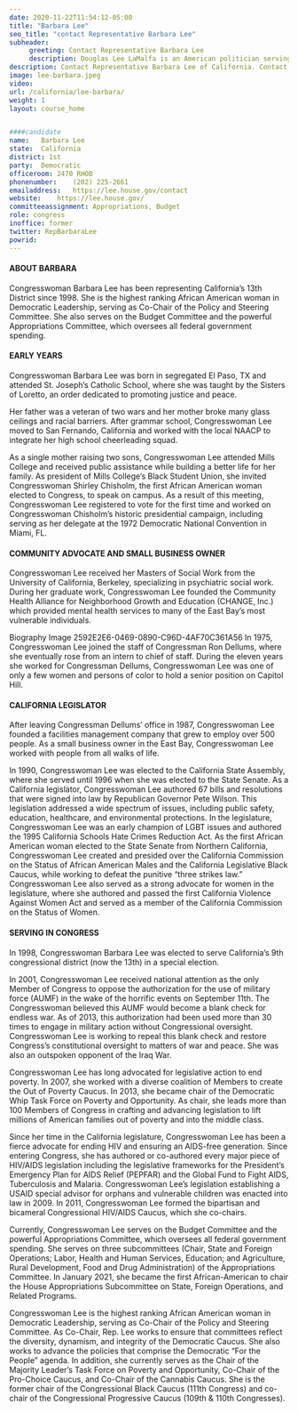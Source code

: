 ```yaml
---
date: 2020-11-22T11:54:12-05:00
title: "Barbara Lee"
seo_title: "contact Representative Barbara Lee"
subheader:
     greeting: Contact Representative Barbara Lee 
     description: Douglas Lee LaMalfa is an American politician serving as the U.S. Representative for California's 1st congressional district since 2013.
description: Contact Representative Barbara Lee of California. Contact information for Barbara Lee includes email address, phone number, and mailing address.
image: lee-barbara.jpeg
video: 
url: /california/lee-barbara/
weight: 1
layout: course_home


####candidate
name:	Barbara Lee
state:	California
district: 1st
party:	Democratic
officeroom:	2470 RHOB
phonenumber:	(202) 225-2661
emailaddress:	https://lee.house.gov/contact
website:	https://lee.house.gov/
committeeassignment: Appropriations, Budget
role: congress
inoffice: former
twitter: RepBarbaraLee
powrid: 
---
```


#### ABOUT BARBARA
Congresswoman Barbara Lee has been representing California’s 13th District since 1998. She is the highest ranking African American woman in Democratic Leadership, serving as Co-Chair of the Policy and Steering Committee. She also serves on the Budget Committee and the powerful Appropriations Committee, which oversees all federal government spending.

#### EARLY YEARS
Congresswoman Barbara Lee was born in segregated El Paso, TX and attended St. Joseph’s Catholic School, where she was taught by the Sisters of Loretto, an order dedicated to promoting justice and peace. 

Her father was a veteran of two wars and her mother broke many glass ceilings and racial barriers. After grammar school, Congresswoman Lee moved to San Fernando, California and worked with the local NAACP to integrate her high school cheerleading squad.


As a single mother raising two sons, Congresswoman Lee attended Mills College and received public assistance while building a better life for her family. As president of Mills College’s Black Student Union, she invited Congresswoman Shirley Chisholm, the first African American woman elected to Congress, to speak on campus. As a result of this meeting, Congresswoman Lee registered to vote for the first time and worked on Congresswoman Chisholm’s historic presidential campaign, including serving as her delegate at the 1972 Democratic National Convention in Miami, FL.

#### COMMUNITY ADVOCATE AND SMALL BUSINESS OWNER
Congresswoman Lee received her Masters of Social Work from the University of California, Berkeley, specializing in psychiatric social work. During her graduate work, Congresswoman Lee founded the Community Health Alliance for Neighborhood Growth and Education (CHANGE, Inc.) which provided mental health services to many of the East Bay’s most vulnerable individuals.

Biography Image 2592E2E6-0469-0890-C96D-4AF70C361A56
In 1975, Congresswoman Lee joined the staff of Congressman Ron Dellums, where she eventually rose from an intern to chief of staff. During the eleven years she worked for Congressman Dellums, Congresswoman Lee was one of only a few women and persons of color to hold a senior position on Capitol Hill.

#### CALIFORNIA LEGISLATOR
After leaving Congressman Dellums’ office in 1987, Congresswoman Lee founded a facilities management company that grew to employ over 500 people. As a small business owner in the East Bay, Congresswoman Lee worked with people from all walks of life.

In 1990, Congresswoman Lee was elected to the California State Assembly, where she served until 1996 when she was elected to the State Senate. As a California legislator, Congresswoman Lee authored 67 bills and resolutions that were signed into law by Republican Governor Pete Wilson. This legislation addressed a wide spectrum of issues, including public safety, education, healthcare, and environmental protections. In the legislature, Congresswoman Lee was an early champion of LGBT issues and authored the 1995 California Schools Hate Crimes Reduction Act. As the first African American woman elected to the State Senate from Northern California, Congresswoman Lee created and presided over the California Commission on the Status of African American Males and the California Legislative Black Caucus, while working to defeat the punitive “three strikes law.” Congresswoman Lee also served as a strong advocate for women in the legislature, where she authored and passed the first California Violence Against Women Act and served as a member of the California Commission on the Status of Women.

#### SERVING IN CONGRESS
In 1998, Congresswoman Barbara Lee was elected to serve California’s 9th congressional district (now the 13th) in a special election.

In 2001, Congresswoman Lee received national attention as the only Member of Congress to oppose the authorization for the use of military force (AUMF) in the wake of the horrific events on September 11th. The Congresswoman believed this AUMF would become a blank check for endless war. As of 2013, this authorization had been used more than 30 times to engage in military action without Congressional oversight. Congresswoman Lee is working to repeal this blank check and restore Congress’s constitutional oversight to matters of war and peace. She was also an outspoken opponent of the Iraq War.


Congresswoman Lee has long advocated for legislative action to end poverty. In 2007, she worked with a diverse coalition of Members to create the Out of Poverty Caucus. In 2013, she became chair of the Democratic Whip Task Force on Poverty and Opportunity. As chair, she leads more than 100 Members of Congress in crafting and advancing legislation to lift millions of American families out of poverty and into the middle class.

Since her time in the California legislature, Congresswoman Lee has been a fierce advocate for ending HIV and ensuring an AIDS-free generation. Since entering Congress, she has authored or co-authored every major piece of HIV/AIDS legislation including the legislative frameworks for the President’s Emergency Plan for AIDS Relief (PEPFAR) and the Global Fund to Fight AIDS, Tuberculosis and Malaria. Congresswoman Lee’s legislation establishing a USAID special advisor for orphans and vulnerable children was enacted into law in 2009. In 2011, Congresswoman Lee formed the bipartisan and bicameral Congressional HIV/AIDS Caucus, which she co-chairs.

Currently, Congresswoman Lee serves on the Budget Committee and the powerful Appropriations Committee, which oversees all federal government spending. She serves on three subcommittees (Chair, State and Foreign Operations; Labor, Health and Human Services, Education; and Agriculture, Rural Development, Food and Drug Administration) of the Appropriations Committee. In January 2021, she became the first African-American to chair the House Appropriations Subcommittee on State, Foreign Operations, and Related Programs.


Congresswoman Lee is the highest ranking African American woman in Democratic Leadership, serving as Co-Chair of the Policy and Steering Committee. As Co-Chair, Rep. Lee works to ensure that committees reflect the diversity, dynamism, and integrity of the Democratic Caucus. She also works to advance the policies that comprise the Democratic “For the People” agenda. In addition, she currently serves as the Chair of the Majority Leader’s Task Force on Poverty and Opportunity, Co-Chair of the Pro-Choice Caucus, and Co-Chair of the Cannabis Caucus. She is the former chair of the Congressional Black Caucus (111th Congress) and co-chair of the Congressional Progressive Caucus (109th & 110th Congresses).